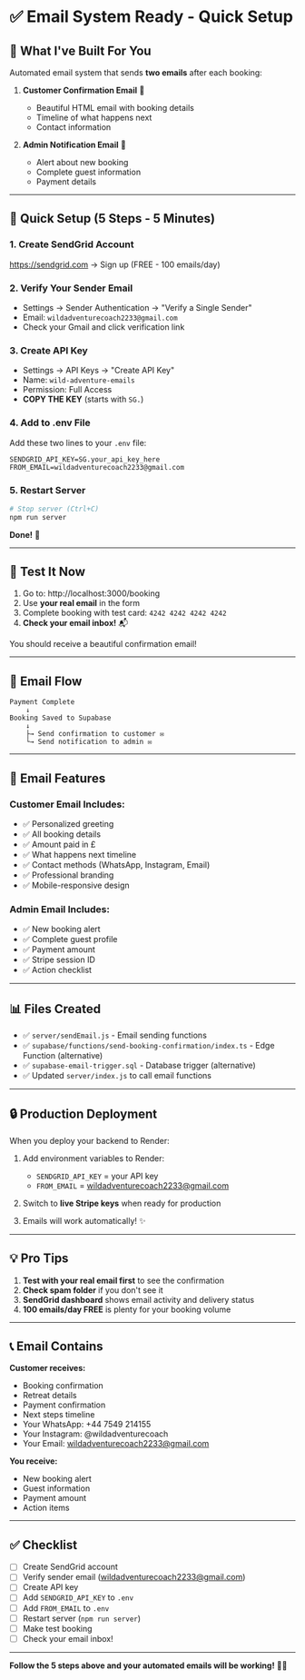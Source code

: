 # ✅ Email System Ready - Quick Setup

## 🎉 What I've Built For You

Automated email system that sends **two emails** after each booking:

1. **Customer Confirmation Email** 📧
   - Beautiful HTML email with booking details
   - Timeline of what happens next
   - Contact information
   
2. **Admin Notification Email** 📧
   - Alert about new booking
   - Complete guest information
   - Payment details

---

## 🚀 Quick Setup (5 Steps - 5 Minutes)

### **1. Create SendGrid Account**

https://sendgrid.com → Sign up (FREE - 100 emails/day)

### **2. Verify Your Sender Email**

- Settings → Sender Authentication → "Verify a Single Sender"
- Email: `wildadventurecoach2233@gmail.com`
- Check your Gmail and click verification link

### **3. Create API Key**

- Settings → API Keys → "Create API Key"
- Name: `wild-adventure-emails`
- Permission: Full Access
- **COPY THE KEY** (starts with `SG.`)

### **4. Add to .env File**

Add these two lines to your `.env` file:

```env
SENDGRID_API_KEY=SG.your_api_key_here
FROM_EMAIL=wildadventurecoach2233@gmail.com
```

### **5. Restart Server**

```bash
# Stop server (Ctrl+C)
npm run server
```

**Done!** 🎉

---

## 🧪 Test It Now

1. Go to: http://localhost:3000/booking
2. Use **your real email** in the form
3. Complete booking with test card: `4242 4242 4242 4242`
4. **Check your email inbox!** 📬

You should receive a beautiful confirmation email!

---

## 📧 Email Flow

```
Payment Complete
    ↓
Booking Saved to Supabase
    ↓
    ├→ Send confirmation to customer ✉️
    └→ Send notification to admin ✉️
```

---

## 🎨 Email Features

### **Customer Email Includes:**
- ✅ Personalized greeting
- ✅ All booking details
- ✅ Amount paid in £
- ✅ What happens next timeline
- ✅ Contact methods (WhatsApp, Instagram, Email)
- ✅ Professional branding
- ✅ Mobile-responsive design

### **Admin Email Includes:**
- ✅ New booking alert
- ✅ Complete guest profile
- ✅ Payment amount
- ✅ Stripe session ID
- ✅ Action checklist

---

## 📊 Files Created

- ✅ `server/sendEmail.js` - Email sending functions
- ✅ `supabase/functions/send-booking-confirmation/index.ts` - Edge Function (alternative)
- ✅ `supabase-email-trigger.sql` - Database trigger (alternative)
- ✅ Updated `server/index.js` to call email functions

---

## 🔒 Production Deployment

When you deploy your backend to Render:

1. Add environment variables to Render:
   - `SENDGRID_API_KEY` = your API key
   - `FROM_EMAIL` = wildadventurecoach2233@gmail.com

2. Switch to **live Stripe keys** when ready for production

3. Emails will work automatically! ✨

---

## 💡 Pro Tips

1. **Test with your real email first** to see the confirmation
2. **Check spam folder** if you don't see it
3. **SendGrid dashboard** shows email activity and delivery status
4. **100 emails/day FREE** is plenty for your booking volume

---

## 📞 Email Contains

**Customer receives:**
- Booking confirmation
- Retreat details  
- Payment confirmation
- Next steps timeline
- Your WhatsApp: +44 7549 214155
- Your Instagram: @wildadventurecoach
- Your Email: wildadventurecoach2233@gmail.com

**You receive:**
- New booking alert
- Guest information
- Payment amount
- Action items

---

## ✅ Checklist

- [ ] Create SendGrid account
- [ ] Verify sender email (wildadventurecoach2233@gmail.com)
- [ ] Create API key
- [ ] Add `SENDGRID_API_KEY` to `.env`
- [ ] Add `FROM_EMAIL` to `.env`
- [ ] Restart server (`npm run server`)
- [ ] Make test booking
- [ ] Check your email inbox!

---

**Follow the 5 steps above and your automated emails will be working!** 🎉📧

